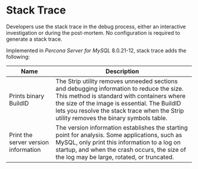 <!-- stacktrace: -->
# Stack Trace

Developers use the stack trace in the debug process, either an interactive investigation or during the post-mortem. No configuration is required to generate a stack trace.

Implemented in *Percona Server for MySQL* 8.0.21-12, stack trace adds the following:

| Name                                 | Description                                                                                                                                                                                                                                                                       |
|--------------------------------------|-----------------------------------------------------------------------------------------------------------------------------------------------------------------------------------------------------------------------------------------------------------------------------------|
| Prints binary BuildID                | The Strip utility removes unneeded sections and debugging information to reduce the size. This method is standard with containers where the size of the image is essential. The BuildID lets you resolve the stack trace when the Strip utility removes the binary symbols table. |
| Print the server version information | The version information establishes the starting point for analysis. Some applications, such as MySQL, only print this information to a log on startup, and when the crash occurs, the size of the log may be large, rotated, or truncated.                                       |
